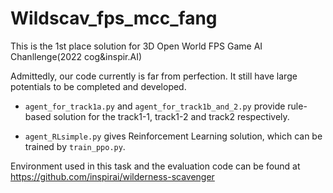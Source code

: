 # Wildscav_fps_mcc_fang
This is the 1st place solution for 3D Open World FPS Game AI Chanllenge(2022 cog&amp;inspir.AI)

Admittedly, our code currently is far from perfection. It still have large potentials to be completed and developed.

- `agent_for_track1a.py`  and `agent_for_track1b_and_2.py` provide rule-based solution for the track1-1, track1-2 and track2 respectively.

- `agent_RLsimple.py` gives Reinforcement Learning solution, which can be trained by `train_ppo.py`.

Environment used in this task and the evaluation code can be found at https://github.com/inspirai/wilderness-scavenger

